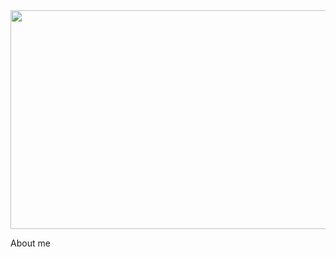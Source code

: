 
<!--![tenor](https://user-images.githubusercontent.com/103060218/198878467-327c3357-8e0f-4ed5-ad7e-225eb80b5574.gif =250x250)-->
<img src="https://user-images.githubusercontent.com/103060218/198880984-35424524-ea85-4002-a2e5-a0cb7acede50.png" width="1000" height="350"/>

<!--![Hi There! (1)-min](https://user-images.githubusercontent.com/103060218/198880984-35424524-ea85-4002-a2e5-a0cb7acede50.png)-->


About me


<!--
**KylianBozec/KylianBozec** is a ✨ _special_ ✨ repository because its `README.md` (this file) appears on your GitHub profile.

Here are some ideas to get you started:

- 🔭 I’m currently working on ...
- 🌱 I’m currently learning ...
- 👯 I’m looking to collaborate on ...
- 🤔 I’m looking for help with ...
- 💬 Ask me about ...
- 📫 How to reach me: ...
- 😄 Pronouns: ...
- ⚡ Fun fact: ...
-->
